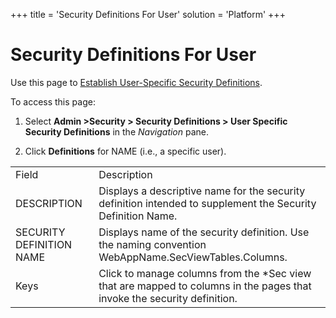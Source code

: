 +++
title = 'Security Definitions For User'
solution = 'Platform'
+++

# Security Definitions For User

<div class="use">

Use this page to [Establish User-Specific Security
Definitions](../Use_Cases/Establish_UserSpecific_Security_Definitions).

</div>

To access this page:

1.  Select **Admin \>Security \> Security Definitions \> User Specific
    Security Definitions** in the *Navigation* pane.

2.  Click **Definitions** for NAME (i.e., a specific
user).

|                          |                                                                                                                          |
| ------------------------ | ------------------------------------------------------------------------------------------------------------------------ |
| Field                    | Description                                                                                                              |
| DESCRIPTION              | Displays a descriptive name for the security definition intended to supplement the Security Definition Name.             |
| SECURITY DEFINITION NAME | Displays name of the security definition. Use the naming convention WebAppName.SecViewTables.Columns.                    |
| Keys                     | Click to manage columns from the \*Sec view that are mapped to columns in the pages that invoke the security definition. |
